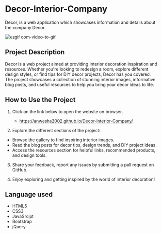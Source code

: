 # Decor-Interior-Company
Decor, is a web application which showcases information and details about the company Decor.

![ezgif com-video-to-gif](https://github.com/anwesha2002/Decor-Interior-Company/assets/116761608/6f3312af-b66a-49db-b98e-a8a2132a3e01)


## Project Description
Decor is a web project aimed at providing interior decoration inspiration and resources. Whether you're looking to redesign a room, explore different design styles, or find tips for DIY decor projects, Decor has you covered. The project showcases a collection of stunning interior images, informative blog posts, and useful resources to help you bring your decor ideas to life.

## How to Use the Project
1. Click on the link below to open the website on browser.
    - https://anwesha2002.github.io/Decor-Interior-Company/
 
2. Explore the different sections of the project:
- Browse the gallery to find inspiring interior images.
- Read the blog posts for decor tips, design trends, and DIY project ideas.
- Access the resources section for helpful links, recommended products, and design tools.

3. Share your feedback, report any issues by submitting a pull request on GitHub.

4. Enjoy exploring and getting inspired by the world of interior decoration!

## Language used
- HTML5
- CSS3
- JavaSrcipt
- Bootstrap
- jQuery


